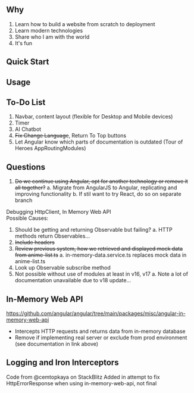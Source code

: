 ## Why
1. Learn how to build a website from scratch to deployment
2. Learn modern technologies
3. Share who I am with the world
4. It's fun

## Quick Start
## Usage

## To-Do List
1. Navbar, content layout (flexible for Desktop and Mobile devices)
2. Timer
3. AI Chatbot
4. ~~Fix Change Language~~, Return To Top buttons
5. Let Angular know which parts of documentation is outdated (Tour of Heroes AppRoutingModules)

## Questions
1. ~~Do we continue using Angular, opt for another technology or remove it all together?~~
    a. Migrate from AngularJS to Angular, replicating and improving functionality
    b. If stil want to try React, do so on separate branch

Debugging HttpClient, In Memory Web API  
Possible Causes:
1. Should be getting and returning Observable but failing?
    a. HTTP methods return Observables...
2. ~~Include headers~~
3. ~~Review previous system, how we retrieved and displayed mock data from anime-list.ts~~
    a. in-memory-data.service.ts replaces mock data in anime-list.ts
4. Look up Observable subscribe method
5. Not possible without use of modules at least in v16, v17
    a. Note a lot of documentation unavailable due to v18 update...

## In-Memory Web API
https://github.com/angular/angular/tree/main/packages/misc/angular-in-memory-web-api
- Intercepts HTTP requests and returns data from in-memory database
- Remove if implementing real server or exclude from prod environment (see documentation in link above)

## Logging and Iron Interceptors
Code from @cemtopkaya on StackBlitz
Added in attempt to fix HttpErrorResponse when using in-memory-web-api, not final